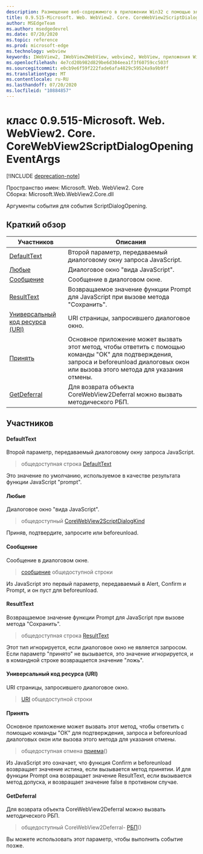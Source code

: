 ```yaml
---
description: Размещение веб-содержимого в приложении Win32 с помощью элемента управления Microsoft Edge WebView2
title: 0.9.515-Microsoft. Web. WebView2. Core. CoreWebView2ScriptDialogOpeningEventArgs
author: MSEdgeTeam
ms.author: msedgedevrel
ms.date: 07/20/2020
ms.topic: reference
ms.prod: microsoft-edge
ms.technology: webview
keywords: IWebView2, IWebView2WebView, webview2, WebView, приложения Win32, Win32, EDGE, ICoreWebView2, ICoreWebView2Controller, элемент управления "веб-браузер", HTML Edge
ms.openlocfilehash: 4e7cd20b982d829be6d304eea1f3f60759cc503f
ms.sourcegitcommit: e0cb9e6f59f222fade6afa4829c59524a9a9b9ff
ms.translationtype: MT
ms.contentlocale: ru-RU
ms.lasthandoff: 07/20/2020
ms.locfileid: "10884857"
---
```

# класс 0.9.515-Microsoft. Web. WebView2. Core. CoreWebView2ScriptDialogOpeningEventArgs 

[!INCLUDE [deprecation-note](../../includes/deprecation-note.md)]

Пространство имен: Microsoft. Web. WebView2. Core \
Сборка: Microsoft.Web.WebView2.Core.dll

Аргументы события для события ScriptDialogOpening.

## Краткий обзор

 Участников                        | Описания
--------------------------------|---------------------------------------------
[DefaultText](#defaulttext) | Второй параметр, передаваемый диалоговому окну запроса JavaScript.
[Любые](#kind) | Диалоговое окно "вида JavaScript".
[Сообщение](#message) | Сообщение в диалоговом окне.
[ResultText](#resulttext) | Возвращаемое значение функции Prompt для JavaScript при вызове метода "Сохранить".
[Универсальный код ресурса (URI)](#uri) | URI страницы, запросившего диалоговое окно.
[Принять](#accept) | Основное приложение может вызвать этот метод, чтобы ответить с помощью команды "ОК" для подтверждения, запроса и beforeunload диалоговых окон или вызова этого метода для указания отмены.
[GetDeferral](#getdeferral) | Для возврата объекта CoreWebView2Deferral можно вызвать методического РБП.

## Участников

#### DefaultText 

Второй параметр, передаваемый диалоговому окну запроса JavaScript.

> общедоступная строка [DefaultText](#defaulttext)

Это значение по умолчанию, используемое в качестве результата функции JavaScript "prompt".

#### Любые 

Диалоговое окно "вида JavaScript".

> общедоступный [CoreWebView2ScriptDialogKind](#kind)

Приняв, подтвердите, запросите или beforeunload.

#### Сообщение 

Сообщение в диалоговом окне.

> [сообщение](#message) общедоступной строки

Из JavaScript это первый параметр, передаваемый в Alert, Confirm и Prompt, и он пуст для beforeunload.

#### ResultText 

Возвращаемое значение функции Prompt для JavaScript при вызове метода "Сохранить".

> общедоступная строка [ResultText](#resulttext)

Этот тип игнорируется, если диалоговое окно не является запросом. Если параметр "принято" не вызывается, это значение игнорируется, и в командной строке возвращается значение "ложь".

#### Универсальный код ресурса (URI) 

URI страницы, запросившего диалоговое окно.

> [URI](#uri) общедоступной строки

#### Принять 

Основное приложение может вызвать этот метод, чтобы ответить с помощью команды "ОК" для подтверждения, запроса и beforeunload диалоговых окон или вызова этого метода для указания отмены.

> общедоступная отмена [приема](#accept)()

Из JavaScript это означает, что функция Confirm и beforeunload возвращает значение истина, если вызывается метод принятии. И для функции Prompt она возвращает значение ResultText, если вызывается метод допуска, и возвращает значение false в противном случае.

#### GetDeferral 

Для возврата объекта CoreWebView2Deferral можно вызвать методического РБП.

> общедоступный CoreWebView2Deferral- [РБП](#getdeferral)()

Вы можете использовать этот параметр, чтобы выполнить событие позже.

